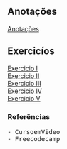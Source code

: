 ## Anotações
<a href="https://pedrobarroso-n.github.io/javascript/dom/ex04.html">Anotações</a>

## Exercicíos
<a href="https://pedrobarroso-n.github.io/javascript/exercicios/ex07.html">Exercicio I</a><br>
<a href="https://pedrobarroso-n.github.io/javascript/exercicios/ex08.html">Exercicio II</a><br>
<a href="https://pedrobarroso-n.github.io/javascript/exercicios/ex10.html">Exercicio III</a><br>
<a href="https://pedrobarroso-n.github.io/javascript/exercicios/ex11.html">Exercicio IV</a><br>
<a href="https://pedrobarroso-n.github.io/javascript/exercicios/ex12.html">Exercicio V</a>

### Referências
<pre>
- CursoemVideo
- Freecodecamp
</pre>
